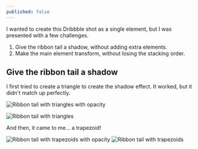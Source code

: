 ```yaml
---
published: false
---
```


I wanted to create this Dribbble shot as a single element, but I was presented with a few challenges.

1. Give the ribbon tail a shadow, without adding extra elements.
2. Make the main element transform, without losing the stacking order.

## Give the ribbon tail a shadow

I first tried to create a triangle to create the shadow effect. It worked, but it didn't match up perfectly.

![Ribbon tail with triangles with opacity](https://dl.dropbox.com/s/tmyt5tl3hs36c5y/zindex-ribbon-triangle-op.png)

![Ribbon tail with triangles](https://dl.dropbox.com/s/33ijd9t5fgh0c6t/zindex-ribbon-triangle.png)

And then, it came to me&hellip; a trapezoid!

![Ribbon tail with trapezoids with opacity](https://dl.dropbox.com/s/epktfxr3eh7xceb/zindex-ribbon-trap-op.png)
![Ribbon tail with trapezoids](https://dl.dropbox.com/s/2l2v13jeytdi30c/zindex-ribbon-trap.png)

